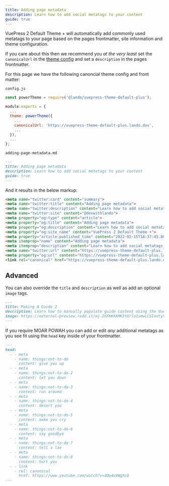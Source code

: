 ```yaml
---
title: Adding page metadata
description: Learn how to add social metatags to your content
guide: true
---
```


VuePress 2 Default Theme + will automatically add commonly used metatags to your page based on the pages frontmatter, site information and theme configuration.

If you care about this then we recommend  you _at the very least_ set the `canonicalUrl` in the [theme config](./../config/config.md) and set a `description` in the pages frontmatter.

For this page we have the following canoncial theme config and front matter:

`config.js`
```js
const powerTheme = require('@lando/vuepress-theme-default-plus');

module.exports = {
  ...
  theme: powerTheme({
    ...
    canonicalUrl: 'https://vuepress-theme-default-plus.lando.dev',
    ...
  }),
  ...
};
```

`adding-page-metadata.md`
```md
---
title: Adding page metadata
description: Learn how to add social metatags to your content
guide: true
---
```

And it results in the below markup:

```html
<meta name="twitter:card" content="summary">
<meta name="twitter:title" content="Adding page metadata">
<meta name="twitter:description" content="Learn how to add social metatags to your content">
<meta name="twitter:site" content="@devwithlando">
<meta property="og:type" content="article">
<meta property="og:title" content="Adding page metadata">
<meta property="og:description" content="Learn how to add social metatags to your content">
<meta property="og:site_name" content="VuePress 2 Default Theme +">
<meta property="article:published_time" content="2022-02-15T18:37:45.000Z">
<meta itemprop="name" content="Adding page metadata">
<meta itemprop="description" content="Learn how to add social metatags to your content">
<meta name="twitter:url" content="https://vuepress-theme-default-plus.lando.dev/adding-page-metadata.html">
<meta property="og:url" content="https://vuepress-theme-default-plus.lando.dev/adding-page-metadata.html">
<link rel="canonical" href="https://vuepress-theme-default-plus.lando.dev/adding-page-metadata.html">
```

## Advanced

You can also override the `title` and `description` as well as add an optional `image` tags.

```md
---
title: Making A Guide 2
description: Learn how to manually populate guide content using the VuePress 2 Default Theme Plus.
image: https://external-preview.redd.it/mj-2SFKKXAMK3tXrlo1smwLCSIantySqxSgfgMoJH2U.jpg?width=640&crop=smart&auto=webp&s=4f983b744fba16877e80218131a917b92904af26
---
```

If you require MOAR POWAH you can add or edit _any_ additional metatags as you see fit using the `head` key inside of your frontmatter.

```md
---
head:
  - - meta
    - name: things:not-to-do
      content: give you up
  - - meta
    - name: things:not-to-do-2
      content: let you down
  - - meta
    - name: things:not-to-do-3
      content: run around
  - - meta
    - name: things:not-to-do-4
      content: desert you
  - - meta
    - name: things:not-to-do-5
      content: make you cry
  - - meta
    - name: things:not-to-do-6
      content: say goodbye
  - - meta
    - name: things:not-to-do-7
      content: tell a lie
  - - meta
    - name: things:not-to-do-8
      content: hurt you
  - - link
    - rel: canonical
      href: https://www.youtube.com/watch?v=dQw4w9WgXcQ
---
```
